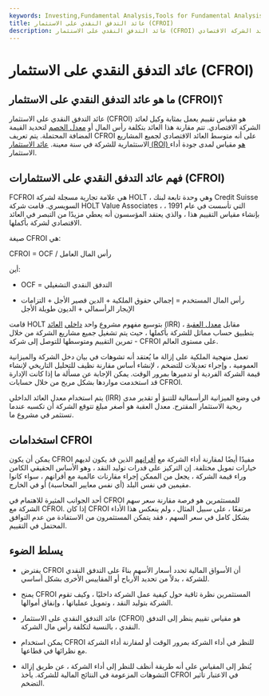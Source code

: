 ```yaml
---
keywords: Investing,Fundamental Analysis,Tools for Fundamental Analysis,Tools
title: عائد التدفق النقدي على الاستثمار (CFROI)
description: عائد التدفق النقدي على الاستثمار (CFROI) هو مقياس تقييم يعمل بمثابة وكيل لعائد الشركة الاقتصادي.
---
```


# عائد التدفق النقدي على الاستثمار (CFROI)
## ما هو عائد التدفق النقدي على الاستثمار (CFROI)؟

عائد التدفق النقدي على الاستثمار (CFROI) هو مقياس تقييم يعمل بمثابة وكيل لعائد الشركة الاقتصادي. تتم مقارنة هذا العائد بتكلفة رأس المال أو [معدل الخصم](/discountrate) لتحديد القيمة المضافة المحتملة. يتم تعريف CFROI على أنه متوسط العائد الاقتصادي لجميع المشاريع الاستثمارية للشركة في سنة معينة. [عائد الاستثمار (ROI) هو](/returnoninvestment) مقياس لمدى جودة أداء الاستثمار.

## فهم عائد التدفق النقدي على الاستثمارات (CFROI)

FCFROI هي علامة تجارية مسجلة لشركة HOLT ، وهي وحدة تابعة لبنك Credit Suisse السويسري. قامت شركة HOLT Value Associates ، التي تأسست في عام 1991 ، بإنشاء مقياس التقييم هذا ، والذي يعتقد المؤسسون أنه يعطي مزيدًا من التبصر في العائد الاقتصادي لشركة بأكملها.

صيغة CFROI هي:

CFROI = OCF / رأس المال العامل

أين:

- OCF = التدفق النقدي التشغيلي

- رأس المال المستخدم = إجمالي حقوق الملكية + الدين قصير الأجل + التزامات الإيجار الرأسمالي + الديون طويلة الأجل

قامت HOLT بتوسيع مفهوم مشروع واحد [داخلي](/irr) [العائد](/irr) (IRR) مقابل [معدل العقبة](/hurdlerate) ، بتطبيق حساب مماثل للشركة بأكملها ، حيث يتم تشغيل جميع مشاريع الشركة من خلال تمرين التقييم ومتوسطها للتوصل إلى شركة - CFROI على مستوى العالم.

تعمل منهجية الملكية على إزالة ما يُعتقد أنه تشوهات في بيان دخل الشركة والميزانية العمومية ، وإجراء تعديلات للتضخم ، لإنشاء أساس مقارنة نظيف للتحليل التاريخي لإنشاء قيمة الشركة الفردية أو تدميرها بمرور الوقت. يمكن الإجابة عن مسألة ما إذا كانت الإدارة قد استخدمت مواردها بشكل مربح من خلال حسابات CFROI.

يتم استخدام معدل العائد الداخلي (IRR) في وضع الميزانية الرأسمالية للتنبؤ أو تقدير مدى ربحية الاستثمار المقترح. معدل العقبة هو أصغر مبلغ تتوقع الشركة أن تكسبه عندما تستثمر في مشروع ما.

## استخدامات CFROI

يمكن أن يكون CFROI مفيدًا أيضًا لمقارنة أداء الشركة مع [أقرانهم](/peer-group) الذين قد يكون لديهم خيارات تمويل مختلفة. إن التركيز على قدرات توليد النقد ، وهو الأساس الحقيقي الكامن وراء قيمة الشركة ، يجعل من الممكن إجراء مقارنات عالمية مع أقرانهم ، سواء كانوا مقيمين في نفس البلد (أي نفس معايير المحاسبة) أو في الخارج.

أحد الجوانب المثيرة للاهتمام في CFROI للمستثمرين هو فرصة مقارنة سعر سهم الشركة مع CFROI. إذا كان CFROI مرتفعًا ، على سبيل المثال ، ولم ينعكس هذا الأداء بشكل كامل في سعر السهم ، فقد يتمكن المستثمرون من الاستفادة من عدم التوافق المحتمل في التقييم.

## يسلط الضوء

- يفترض CFROI أن الأسواق المالية تحدد أسعار الأسهم بناءً على التدفق النقدي للشركة ، بدلاً من تحديد الأرباح أو المقاييس الأخرى بشكل أساسي.

- يمنح CFROI المستثمرين نظرة ثاقبة حول كيفية عمل الشركة داخليًا ، وكيف تقوم الشركة بتوليد النقد ، وتمويل عملياتها ، وإنفاق أموالها.

- عائد التدفق النقدي على الاستثمار (CFROI) هو مقياس تقييم ينظر إلى التدفق النقدي ، بالنسبة لتكلفة رأس مال الشركة.

- يمكن استخدام CFROI للنظر في أداء الشركة بمرور الوقت أو لمقارنة أداء الشركة مع نظرائها في قطاعها.

- يُنظر إلى المقياس على أنه طريقة أنظف للنظر إلى أداء الشركة ، عن طريق إزالة التشوهات المزعومة في النتائج المالية للشركة. يأخذ CFROI في الاعتبار تأثير التضخم.

